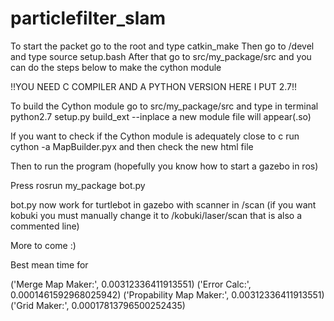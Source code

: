 # particlefilter_slam

To start the packet go to the root and type catkin_make
Then go to /devel and type source setup.bash
After that go to src/my_package/src and you can do the steps below to make the cython module

!!YOU NEED C COMPILER AND A PYTHON VERSION HERE I PUT 2.7!!

To build the Cython module go to src/my_package/src and type in terminal python2.7 setup.py build_ext --inplace
a new module file will appear(.so)

If you want to check if the Cython module is adequately close to c run cython -a MapBuilder.pyx and then check the new html file


Then to run the program (hopefully you know how to start a gazebo in ros)

Press rosrun my_package bot.py

bot.py now work for turtlebot in gazebo with scanner in /scan (if you want kobuki
you must manually change it to /kobuki/laser/scan that is also a commented line)


More to come :)


Best mean time for

('Merge Map Maker:', 0.00312336411913551)
('Error Calc:', 0.0001461592968025942)
('Propability Map Maker:', 0.00312336411913551)
('Grid Maker:', 0.00017813796500252435)
